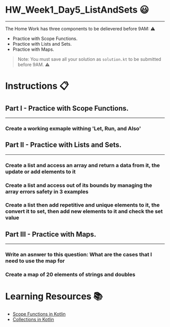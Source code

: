 # HW_Week1_Day5_ListAndSets 😃                                         
---
The Home Work has three components to be delievered before 9AM: ⚠️
- Practice with Scope Functions.
- Practice with Lists and Sets.
- Practice with Maps.
> Note: You must save all your solution as `solution.kt` to be submitted before 9AM. ⚠️
# Instructions 📋

## Part I - Practice with Scope Functions.
---
### Create a working exmaple withing 'Let, Run, and Also'

## Part II - Practice with Lists and Sets.
---
### Create a list and access an array and return a data from it, the update or add elements to it
### Create a list and access out of its bounds by managing the array errors safety in 3 examples
### Create a list then add repetitive and unique elements to it, the convert it to set, then add new elements to it and check the set value

## Part III - Practice with Maps.
---
### Write an asnwer to this question: What are the cases that I need to use the map for
### Create a map of 20 elements of strings and doubles

# Learning Resources  📚
* [Scope Functions in Kotlin](https://kotlinlang.org/docs/scope-functions.html)
* [Collections in Kotlin](https://kotlinlang.org/docs/collections-overview.html#map)
